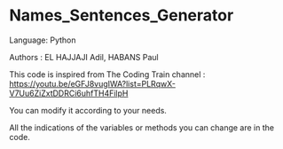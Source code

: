 # Names_Sentences_Generator

Language: Python

Authors : EL HAJJAJI Adil, HABANS Paul

This code is inspired from The Coding Train channel : https://youtu.be/eGFJ8vugIWA?list=PLRqwX-V7Uu6ZiZxtDDRCi6uhfTH4FilpH

You can modify it according to your needs.

All the indications of the variables or methods you can change are in the code.
